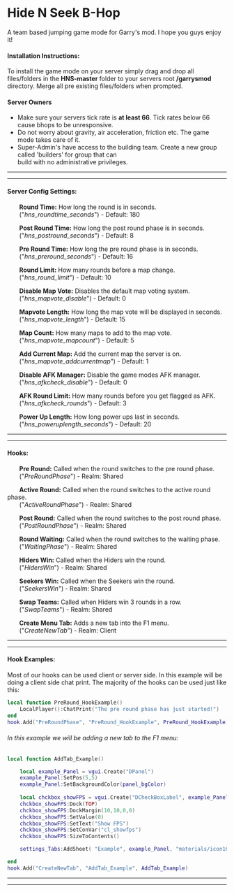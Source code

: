 # Hide N Seek B-Hop
A team based jumping game mode for Garry's mod. I hope you guys enjoy it!

#### Installation Instructions:
To install the game mode on your server simply drag and drop all files/folders in the __HNS-master__ folder to your servers root __/garrysmod__ directory. 
Merge all pre existing files/folders when prompted.  

#### Server Owners 
  * Make sure your servers tick rate is __at least 66__. Tick rates below 66 cause bhops to be unresponsive.
  * Do not worry about gravity, air acceleration, friction etc. The game mode takes care of it.
  * Super-Admin's have access to the building team. Create a new group called 'builders' for group that can  
    build with no administrative privileges.

	
---------------------
---------------------   
#### Server Config Settings:  
&nbsp;&nbsp;&nbsp;&nbsp;&nbsp;&nbsp;&nbsp;__Round Time:__ How long the round is in seconds.  
&nbsp;&nbsp;&nbsp;&nbsp;&nbsp;&nbsp;&nbsp;("*hns_roundtime_seconds*") - Default: 180 
   
&nbsp;&nbsp;&nbsp;&nbsp;&nbsp;&nbsp;&nbsp;__Post Round Time:__ How long the post round phase is in seconds.  
&nbsp;&nbsp;&nbsp;&nbsp;&nbsp;&nbsp;&nbsp;("*hns_postround_seconds*") - Default: 8
   
&nbsp;&nbsp;&nbsp;&nbsp;&nbsp;&nbsp;&nbsp;__Pre Round Time:__ How long the pre round phase is in seconds.  
&nbsp;&nbsp;&nbsp;&nbsp;&nbsp;&nbsp;&nbsp;("*hns_preround_seconds*") - Default: 16
   
&nbsp;&nbsp;&nbsp;&nbsp;&nbsp;&nbsp;&nbsp;__Round Limit:__ How many rounds before a map change.  
&nbsp;&nbsp;&nbsp;&nbsp;&nbsp;&nbsp;&nbsp;("*hns_round_limit*") - Default: 10
   
   
&nbsp;&nbsp;&nbsp;&nbsp;&nbsp;&nbsp;&nbsp;__Disable Map Vote:__ Disables the default map voting system.   
&nbsp;&nbsp;&nbsp;&nbsp;&nbsp;&nbsp;&nbsp;("*hns_mapvote_disable*") - Default: 0
   
&nbsp;&nbsp;&nbsp;&nbsp;&nbsp;&nbsp;&nbsp;__Mapvote Length:__ How long the map vote will be displayed in seconds.   
&nbsp;&nbsp;&nbsp;&nbsp;&nbsp;&nbsp;&nbsp;("*hns_mapvote_length*") - Default: 15

&nbsp;&nbsp;&nbsp;&nbsp;&nbsp;&nbsp;&nbsp;__Map Count:__ How many maps to add to the map vote.   
&nbsp;&nbsp;&nbsp;&nbsp;&nbsp;&nbsp;&nbsp;("*hns_mapvote_mapcount*") - Default: 5
   
&nbsp;&nbsp;&nbsp;&nbsp;&nbsp;&nbsp;&nbsp;__Add Current Map:__ Add the current map the server is on.   
&nbsp;&nbsp;&nbsp;&nbsp;&nbsp;&nbsp;&nbsp;("*hns_mapvote_addcurrentmap*") - Default: 1
   
   
&nbsp;&nbsp;&nbsp;&nbsp;&nbsp;&nbsp;&nbsp;__Disable AFK Manager:__ Disable the game modes AFK manager.   
&nbsp;&nbsp;&nbsp;&nbsp;&nbsp;&nbsp;&nbsp;("*hns_afkcheck_disable*") - Default: 0
   
&nbsp;&nbsp;&nbsp;&nbsp;&nbsp;&nbsp;&nbsp;__AFK Round Limit:__ How many rounds before you get flagged as AFK.   
&nbsp;&nbsp;&nbsp;&nbsp;&nbsp;&nbsp;&nbsp;("*hns_afkcheck_rounds*") - Default: 3
   
   
&nbsp;&nbsp;&nbsp;&nbsp;&nbsp;&nbsp;&nbsp;__Power Up Length:__ How long power ups last in seconds.   
&nbsp;&nbsp;&nbsp;&nbsp;&nbsp;&nbsp;&nbsp;("*hns_poweruplength_seconds*") - Default: 20   
   
   
---------------------
---------------------   
#### Hooks:
&nbsp;&nbsp;&nbsp;&nbsp;&nbsp;&nbsp;&nbsp;__Pre Round:__ Called when the round switches to the pre round phase.   
&nbsp;&nbsp;&nbsp;&nbsp;&nbsp;&nbsp;&nbsp;("*PreRoundPhase*") - Realm: Shared

&nbsp;&nbsp;&nbsp;&nbsp;&nbsp;&nbsp;&nbsp;__Active Round:__ Called when the round switches to the active round phase.   
&nbsp;&nbsp;&nbsp;&nbsp;&nbsp;&nbsp;&nbsp;("*ActiveRoundPhase*") - Realm: Shared

&nbsp;&nbsp;&nbsp;&nbsp;&nbsp;&nbsp;&nbsp;__Post Round:__ Called when the round switches to the post round phase.   
&nbsp;&nbsp;&nbsp;&nbsp;&nbsp;&nbsp;&nbsp;("*PostRoundPhase*") - Realm: Shared

&nbsp;&nbsp;&nbsp;&nbsp;&nbsp;&nbsp;&nbsp;__Round Waiting:__ Called when the round switches to the waiting phase.   
&nbsp;&nbsp;&nbsp;&nbsp;&nbsp;&nbsp;&nbsp;("*WaitingPhase*") - Realm: Shared

&nbsp;&nbsp;&nbsp;&nbsp;&nbsp;&nbsp;&nbsp;__Hiders Win:__ Called when the Hiders win the round.   
&nbsp;&nbsp;&nbsp;&nbsp;&nbsp;&nbsp;&nbsp;("*HidersWin*") - Realm: Shared

&nbsp;&nbsp;&nbsp;&nbsp;&nbsp;&nbsp;&nbsp;__Seekers Win:__ Called when the Seekers win the round.   
&nbsp;&nbsp;&nbsp;&nbsp;&nbsp;&nbsp;&nbsp;("*SeekersWin*") - Realm: Shared

&nbsp;&nbsp;&nbsp;&nbsp;&nbsp;&nbsp;&nbsp;__Swap Teams:__ Called when Hiders win 3 rounds in a row.   
&nbsp;&nbsp;&nbsp;&nbsp;&nbsp;&nbsp;&nbsp;("*SwapTeams*") - Realm: Shared

&nbsp;&nbsp;&nbsp;&nbsp;&nbsp;&nbsp;&nbsp;__Create Menu Tab:__ Adds a new tab into the F1 menu.   
&nbsp;&nbsp;&nbsp;&nbsp;&nbsp;&nbsp;&nbsp;("*CreateNewTab*") - Realm: Client   
   

   
---------------------
---------------------   
#### Hook Examples:
Most of our hooks can be used client or server side. In this example will be doing a client side
chat print. The majority of the hooks can be used just like this: 
```lua
local function PreRound_HookExample()
	LocalPlayer():ChatPrint("The pre round phase has just started!")
end
hook.Add("PreRoundPhase", "PreRound_HookExample", PreRound_HookExample)
```


###### In this example we will be adding a new tab to the F1 menu:
```lua
local function AddTab_Example()

	local example_Panel = vgui.Create("DPanel")
	example_Panel:SetPos(5,5)
	example_Panel:SetBackgroundColor(panel_bgColor)
	
	local chckbox_showFPS = vgui.Create("DCheckBoxLabel", example_Panel)
	chckbox_showFPS:Dock(TOP)
	chckbox_showFPS:DockMargin(10,10,0,0)
	chckbox_showFPS:SetValue(0)
	chckbox_showFPS:SetText("Show FPS")
	chckbox_showFPS:SetConVar("cl_showfps")
	chckbox_showFPS:SizeToContents()

	settings_Tabs:AddSheet( "Example", example_Panel, "materials/icon16/heart.png", false, false, "Example" )

end
hook.Add("CreateNewTab", "AddTab_Example", AddTab_Example)
```


---------------------
---------------------   

